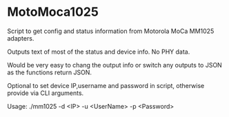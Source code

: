 # MotoMoca1025
Script to get config and status information from Motorola MoCa MM1025 adapters.

Outputs text of most of the status and device info. No PHY data. 

Would be very easy to chang the output info or switch any outputs to JSON as the functions return JSON. 

Optional to set device IP,username and password in script, otherwise provide via CLI arguments. 

Usage: ./mm1025 -d \<IP\> -u \<UserName\> -p \<Password\>
